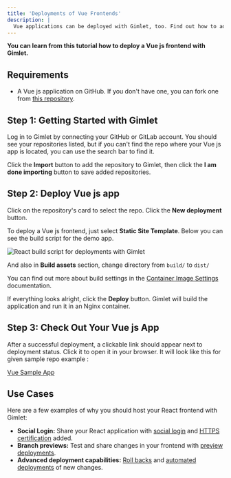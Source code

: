 ```yaml
---
title: 'Deployments of Vue Frontends'
description: |
  Vue applications can be deployed with Gimlet, too. Find out how to add HTTPS and social authentication, as well.
---
```


**You can learn from this tutorial how to deploy a Vue js frontend with Gimlet.**

## Requirements

- A Vue js application on GitHub. If you don't have one, you can fork one from [this repository](https://github.com/Arvind644/vue-todo-app).

## Step 1: Getting Started with Gimlet

Log in to Gimlet by connecting your GitHub or GitLab account. You should see your repositories listed, but if you can't find the repo where your Vue js app is located, you can use the search bar to find it.

Click the **Import** button to add the repository to Gimlet, then click the **I am done importing** button to save added repositories.

## Step 2: Deploy Vue js app

Click on the repository's card to select the repo. Click the **New deployment** button.

To deploy a Vue js frontend, just select **Static Site Template**. Below you can see the build script for the demo app.

![React build script for deployments with Gimlet](/docs/screenshots/gimlet-io-vue-deployment-settings.png)

And also in **Build assets** section, change directory from `build/` to `dist/`

You can find out more about build settings in the [Container Image Settings](/docs/deployment-settings/image-settings) documentation.

If everything looks alright, click the **Deploy** button. Gimlet will build the application and run it in an Nginx container.

## Step 3: Check Out Your Vue js App

After a successful deployment, a clickable link should appear next to deployment status. Click it to open it in your browser. It will look like this for given sample repo example :

[Vue Sample App](/docs/screenshots/vue-sample-app.jpg)

## Use Cases

Here are a few examples of why you should host your React frontend with Gimlet:

- **Social Login:** Share your React application with [social login](/docs/deployment-settings/social-authentication) and [HTTPS certification](/docs/deployment-settings/https) added.
- **Branch previews:** Test and share changes in your frontend with [preview deployments](/docs/deployments/preview-deployments).
- **Advanced deployment capabilities:** [Roll backs](/docs/deployments/rollbacks) and [automated deployments](/docs/deployments/automated-deployments) of new changes.
